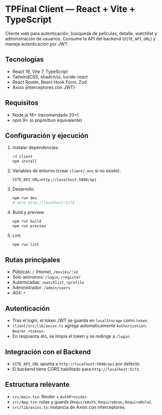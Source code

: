 # TPFinal Client — React + Vite + TypeScript

Cliente web para autenticación, búsqueda de películas, detalle, watchlist y administración de usuarios. Consume la API del backend (`VITE_API_URL`) y maneja autenticación por JWT.

## Tecnologías

- React 19, Vite 7, TypeScript
- TailwindCSS, shadcn/ui, lucide-react
- React Router, React Hook Form, Zod
- Axios (interceptores con JWT)

## Requisitos

- Node.js 18+ (recomendado 20+)
- npm 9+ (o pnpm/bun equivalente)

## Configuración y ejecución

1. Instalar dependencias:

   ```bash
   cd client
   npm install
   ```

2. Variables de entorno (crear `client/.env` si no existe):

   ```env
   VITE_API_URL=http://localhost:5080/api
   ```

3. Desarrollo:

   ```bash
   npm run dev
   # abre http://localhost:5173
   ```

4. Build y preview:

   ```bash
   npm run build
   npm run preview
   ```

5. Lint:

   ```bash
   npm run lint
   ```

## Rutas principales

- Públicas: `/` (Home), `/movies/:id`
- Solo anónimos: `/login`, `/register`
- Autenticadas: `/watchlist`, `/profile`
- Administrador: `/admin/users`
- 404: `*`

## Autenticación

- Tras el login, el token JWT se guarda en `localStorage` como `token`.
- `client/src/lib/axios.ts` agrega automáticamente `Authorization: Bearer <token>`.
- En respuesta `401`, se limpia el token y se redirige a `/login`.

## Integración con el Backend

- `VITE_API_URL` apunta a `http://localhost:5080/api` por defecto.
- El backend tiene CORS habilitado para `http://localhost:5173`.

## Estructura relevante

- `src/main.tsx`: Router + `AuthProvider`.
- `src/App.tsx`: rutas y guards (`RequireAuth`, `RequireAnon`, `RequireRole`).
- `src/lib/axios.ts`: instancia de Axios con interceptores.

